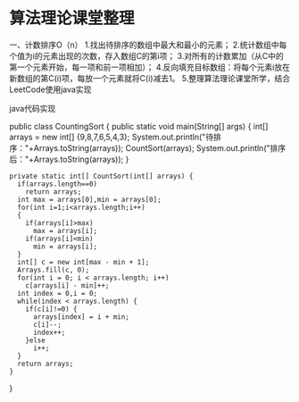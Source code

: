 # 算法理论课堂整理
一、计数排序O（n）
  1.找出待排序的数组中最大和最小的元素；
  2.统计数组中每个值为i的元素出现的次数，存入数组C的第i项；
  3.对所有的计数累加（从C中的第一个元素开始，每一项和前一项相加）；
  4.反向填充目标数组：将每个元素i放在新数组的第C(i)项，每放一个元素就将C(i)减去1。
  5.整理算法理论课堂所学，结合LeetCode使用java实现
  
  java代码实现
  
  public class CountingSort {
    public static void main(String[] args) {
      int[] arrays = new int[] {9,8,7,6,5,4,3};
      System.out.println("待排序："+Arrays.toString(arrays));
      CountSort(arrays);
      System.out.println("排序后："+Arrays.toString(arrays));
    }

    private static int[] CountSort(int[] arrays) {
      if(arrays.length==0)
        return arrays;
      int max = arrays[0],min = arrays[0];
      for(int i=1;i<arrays.length;i++)
      {
        if(arrays[i]>max)
          max = arrays[i];
        if(arrays[i]<min)
          min = arrays[i];
      }
      int[] c = new int[max - min + 1]; 
      Arrays.fill(c, 0);	
      for(int i = 0; i < arrays.length; i++)
        c[arrays[i] - min]++;
      int index = 0,i = 0;
      while(index < arrays.length) {
        if(c[i]!=0) {
          arrays[index] = i + min;
          c[i]--;
          index++;
        }else
          i++;
      }
      return arrays;
    }	
 }
